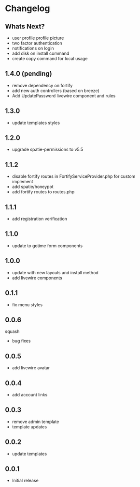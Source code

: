 # Changelog

## Whats Next?
- user profile profile picture
- two factor authentication
- notifications on login
- add disk on install command
- create copy command for local usage


## 1.4.0 (pending)

- remove dependency on fortify
- add new auth controllers (based on breeze)
- Add UpdatePassword livewire component and rules

## 1.3.0

- update templates styles

## 1.2.0
- upgrade spatie-permissions to v5.5

## 1.1.2

- disable fortify routes in FortifyServiceProvider.php for custom implement
- add spatie/honeypot
- add fortify routes to routes.php

## 1.1.1

- add registration verification

## 1.1.0

- update to gotime form components

## 1.0.0

- update with new layouts and install method
- add livewire components

## 0.1.1

- fix menu styles

## 0.0.6
squash
- bug fixes

## 0.0.5

- add livewire avatar

## 0.0.4

- add account links

## 0.0.3

- remove admin template
- template updates

## 0.0.2

- update templates

## 0.0.1

-   Initial release
